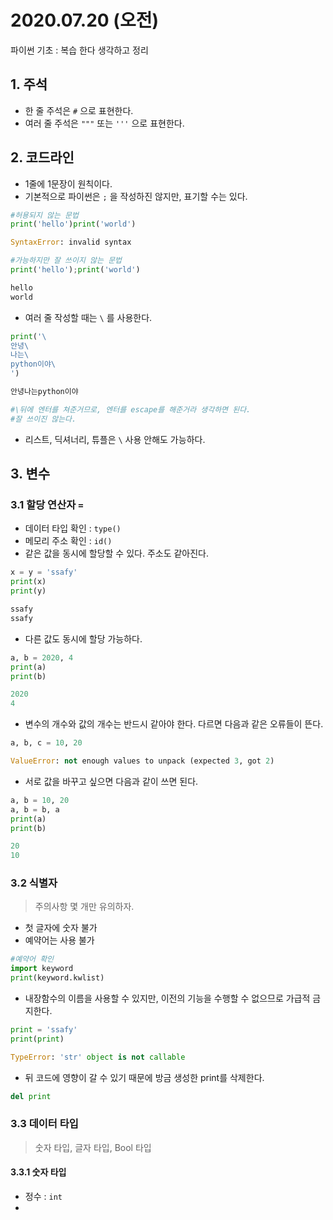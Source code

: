 # 2020.07.20 (오전)

파이썬 기초 : 복습 한다 생각하고 정리

## 1. 주석

- 한 줄 주석은 `#` 으로 표현한다.
- 여러 줄 주석은 `"""` 또는 `'''` 으로 표현한다.

## 2. 코드라인

- 1줄에 1문장이 원칙이다.
- 기본적으로 파이썬은 `;` 을 작성하진 않지만, 표기할 수는 있다.

```python
#허용되지 않는 문법
print('hello')print('world')

SyntaxError: invalid syntax
```

```python
#가능하지만 잘 쓰이지 않는 문법
print('hello');print('world')

hello
world
```

- 여러 줄 작성할 때는 `\` 를 사용한다.

```python
print('\
안녕\
나는\
python이야\
')

안녕나는python이야

#\뒤에 엔터를 쳐준거므로, 엔터를 escape를 해준거라 생각하면 된다.
#잘 쓰이진 않는다.
```

- 리스트, 딕셔너리, 튜플은 `\` 사용 안해도 가능하다.

## 3. 변수

### 3.1 할당 연산자 `=` 

- 데이터 타입 확인 : `type()`
- 메모리 주소 확인 : `id()`
- 같은 값을 동시에 할당할 수 있다. 주소도 같아진다.

```python
x = y = 'ssafy'
print(x)
print(y)

ssafy
ssafy
```

- 다른 값도 동시에 할당 가능하다.

```python
a, b = 2020, 4
print(a)
print(b)

2020
4
```

- 변수의 개수와 값의 개수는 반드시 같아야 한다.  다르면 다음과 같은 오류들이 뜬다.

```python
a, b, c = 10, 20

ValueError: not enough values to unpack (expected 3, got 2)
```

- 서로 값을 바꾸고 싶으면 다음과 같이 쓰면 된다.

```python
a, b = 10, 20
a, b = b, a
print(a)
print(b)

20
10
```

### 3.2 식별자

> 주의사항 몇 개만 유의하자.

- 첫 글자에 숫자 불가
- 예약어는 사용 불가

```python
#예약어 확인
import keyword
print(keyword.kwlist)
```

- 내장함수의 이름을 사용할 수 있지만, 이전의 기능을 수행할 수 없으므로 가급적 금지한다.

```python
print = 'ssafy'
print(print)

TypeError: 'str' object is not callable
```

- 뒤 코드에 영향이 갈 수 있기 때문에 방금 생성한 print를 삭제한다.

```python
del print
```

### 3.3 데이터 타입

> 숫자 타입, 글자 타입, Bool 타입

#### 3.3.1 숫자 타입

- 정수 : `int`
- 